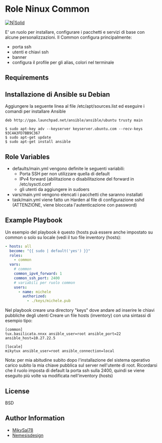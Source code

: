 Role Ninux Common
=========

[![N|Solid](http://basilicata.ninux.org/images/Logo_Ninux_Basilicata_600-192.png)](http://basilicata.ninux.org)

E' un ruolo per installare, configurare i pacchetti e servizi di base con alcune personalizzazioni.
Il Common configura principalmente:
- porta ssh
- utenti e chiavi ssh
- banner
- configura il profile per gli alias, colori nel terminale

Requirements
------------

## Installazione di Ansible su Debian
Aggiungere la seguente linea al file /etc/apt/sources.list ed eseguire i comandi per installare Ansible
~~~
deb http://ppa.launchpad.net/ansible/ansible/ubuntu trusty main

$ sudo apt-key adv --keyserver keyserver.ubuntu.com --recv-keys 93C4A3FD7BB9C367
$ sudo apt-get update
$ sudo apt-get install ansible
~~~

Role Variables
--------------

- defaults/main.yml vengono definite le seguenti variabili:
  - Porta SSH per non utilizzare quella di default
  - IPv4 forward (abilitazione o disabilitazione del forward in /etc/sysctl.conf
  - gli utenti da aggiungere in sudoers
- vars/main.yml vengono elencati i pacchetti che saranno installati
- task/main.yml viene fatto un Harden al file di configurazione sshd (ATTENZIONE, viene bloccata l'autenticazione con password)


Example Playbook
----------------

Un esempio del playbook è questo (hosts puà essere anche impostato su common o solo su locale (vedi il tuo file inventory (hosts):

```Yaml
- hosts: all
  become: "{{ sudo | default('yes') }}"
  roles:
    - common
  vars:
    # common
    common_ipv4_forward: 1
    common_ssh_port: 2400
    # variabili per ruolo common
    users:
      - name: michele
        authorized:
          - ./keys/michele.pub
```

Nel playbook creare una directory "keys" dove andare ad inserire le chiavi pubbliche degli utenti
Creare un file hosts (inventory) con una sintassi di esempio tipo:
```
[common]
tux.basilicata.nnxx ansible_user=root ansible_port=22 ansible_host=10.27.22.5

[locale]
mikytux ansible_user=root ansible_connection=local
```

Nota: per mia abitudine subito dopo l'installazione del sistema operativo carico subito la mia chiave pubblica sul server nell'utente di root.
Ricordarsi che il ruolo imposta di default la porta ssh sulla 2400, quindi se viene eseguito più volte va modificata nell'inventory (hosts)

License
-------

BSD

Author Information
------------------

- [MikySal78](https://github.com/mikysal78)
- [Nemesisdesign](https://github.com/nemesisdesign)
